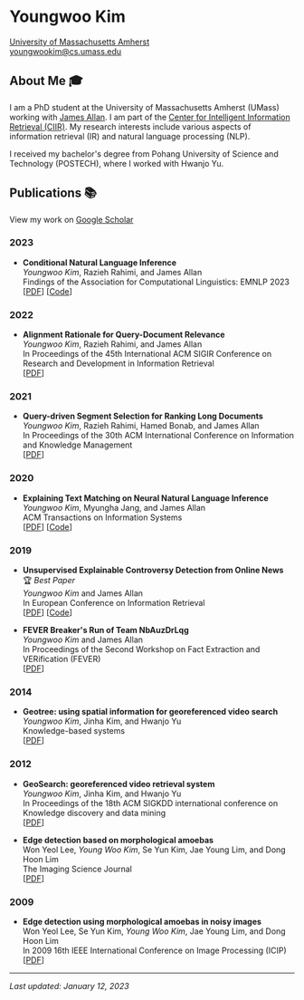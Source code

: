# Youngwoo Kim

[University of Massachusetts Amherst](https://www.umass.edu/)  
youngwookim@cs.umass.edu

## About Me 🎓

I am a PhD student at the University of Massachusetts Amherst (UMass) working with [James Allan](https://ciir.cs.umass.edu/~allan/). I am part of the [Center for Intelligent Information Retrieval (CIIR)](http://ciir.cs.umass.edu). My research interests include various aspects of information retrieval (IR) and natural language processing (NLP).

I received my bachelor's degree from Pohang University of Science and Technology (POSTECH), where I worked with Hwanjo Yu.

## Publications 📚

View my work on [Google Scholar](https://scholar.google.com/citations?user=VInCfUoAAAAJ)

### 2023

- **Conditional Natural Language Inference**
  <br>
  *Youngwoo Kim*, Razieh Rahimi, and James Allan
  <br>
  Findings of the Association for Computational Linguistics: EMNLP 2023
  <br>
  [[PDF](https://aclanthology.org/2023.findings-emnlp.456.pdf)] [[Code](https://github.com/youngwoo-umass/cond-nli/)]

### 2022

- **Alignment Rationale for Query-Document Relevance**
  <br>
  *Youngwoo Kim*, Razieh Rahimi, and James Allan
  <br>
  In Proceedings of the 45th International ACM SIGIR Conference on Research and Development in Information Retrieval
  <br>
  [[PDF](https://ciir-publications.cs.umass.edu/getpdf.php?id=1451)]

### 2021

- **Query-driven Segment Selection for Ranking Long Documents**
  <br>
  *Youngwoo Kim*, Razieh Rahimi, Hamed Bonab, and James Allan
  <br>
  In Proceedings of the 30th ACM International Conference on Information and Knowledge Management
  <br>
  [[PDF](https://ciir-publications.cs.umass.edu/pub/web/getpdf.php?id=1425)]

### 2020

- **Explaining Text Matching on Neural Natural Language Inference**
  <br>
  *Youngwoo Kim*, Myungha Jang, and James Allan
  <br>
  ACM Transactions on Information Systems
  <br>
  [[PDF](https://ciir-publications.cs.umass.edu/pub/web/getpdf.php?id=1405)] [[Code](https://github.com/youngwoo-umass/SENLI)]

### 2019

- **Unsupervised Explainable Controversy Detection from Online News** 🏆 *Best Paper*
  <br>
  *Youngwoo Kim* and James Allan
  <br>
  In European Conference on Information Retrieval
  <br>
  [[PDF](https://people.cs.umass.edu/~youngwookim/assets/pdf/ecir2019.pdf)] [[Code](https://github.com/youngwoo-umass/news_controversy)]

- **FEVER Breaker's Run of Team NbAuzDrLqg**
  <br>
  *Youngwoo Kim* and James Allan
  <br>
  In Proceedings of the Second Workshop on Fact Extraction and VERification (FEVER)
  <br>
  [[PDF](https://aclanthology.org/D19-6615.pdf)]

### 2014

- **Geotree: using spatial information for georeferenced video search**
  <br>
  *Youngwoo Kim*, Jinha Kim, and Hwanjo Yu
  <br>
  Knowledge-based systems
  <br>
  [[PDF](https://people.cs.umass.edu/~youngwookim/assets/pdf/kbs2014.pdf)]

### 2012

- **GeoSearch: georeferenced video retrieval system**
  <br>
  *Youngwoo Kim*, Jinha Kim, and Hwanjo Yu
  <br>
  In Proceedings of the 18th ACM SIGKDD international conference on Knowledge discovery and data mining
  <br>
  [[PDF](https://people.cs.umass.edu/~youngwookim/assets/pdf/sigkdd2012.pdf)]

- **Edge detection based on morphological amoebas**
  <br>
  Won Yeol Lee, *Young Woo Kim*, Se Yun Kim, Jae Young Lim, and Dong Hoon Lim
  <br>
  The Imaging Science Journal
  <br>
  [[PDF](https://people.cs.umass.edu/~youngwookim/assets/pdf/isj2012.pdf)]

### 2009

- **Edge detection using morphological amoebas in noisy images**
  <br>
  Won Yeol Lee, Se Yun Kim, *Young Woo Kim*, Jae Young Lim, and Dong Hoon Lim
  <br>
  In 2009 16th IEEE International Conference on Image Processing (ICIP)
  <br>
  [[PDF](https://people.cs.umass.edu/~youngwookim/assets/pdf/icip2009.pdf)]

---

*Last updated: January 12, 2023*
